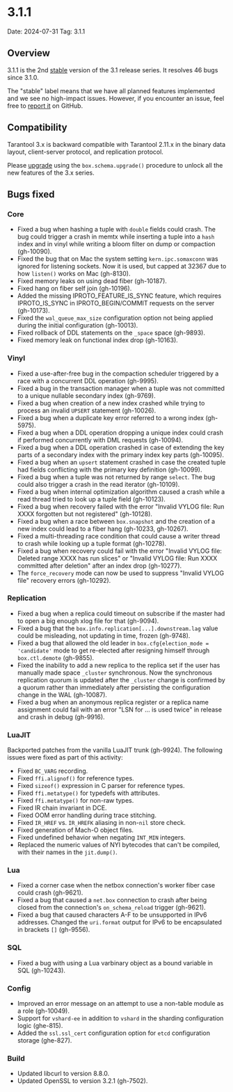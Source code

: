 # 3.1.1

Date: 2024-07-31
Tag: 3.1.1

## Overview

3.1.1 is the 2nd [stable][release_policy] version of the 3.1 release
series. It resolves 46 bugs since 3.1.0.

The "stable" label means that we have all planned features implemented and we
see no high-impact issues. However, if you encounter an issue, feel free to
[report it][issues] on GitHub.

[release_policy]: https://www.tarantool.io/en/doc/latest/release/policy/
[issues]: https://github.com/tarantool/tarantool/issues

## Compatibility

Tarantool 3.x is backward compatible with Tarantool 2.11.x in the binary data
layout, client-server protocol, and replication protocol.

Please [upgrade][upgrade] using the `box.schema.upgrade()` procedure to unlock
all the new features of the 3.x series.

[upgrade]: https://www.tarantool.io/en/doc/latest/book/admin/upgrades/

## Bugs fixed

### Core

* Fixed a bug when hashing a tuple with `double` fields could crash.
  The bug could trigger a crash in memtx while inserting a tuple into
  a `hash` index and in vinyl while writing a bloom filter on dump or
  compaction (gh-10090).
* Fixed the bug that on Mac the system setting `kern.ipc.somaxconn` was ignored
  for listening sockets. Now it is used, but capped at 32367 due to how
  `listen()` works on Mac (gh-8130).
* Fixed memory leaks on using dead fiber (gh-10187).
* Fixed hang on fiber self join (gh-10196).
* Added the missing IPROTO_FEATURE_IS_SYNC feature, which requires
  IPROTO_IS_SYNC in IPROTO_BEGIN/COMMIT requests on the server (gh-10173).
* Fixed the `wal_queue_max_size` configuration option not being applied during
  the initial configuration (gh-10013).
* Fixed rollback of DDL statements on the `_space` space (gh-9893).
* Fixed memory leak on functional index drop (gh-10163).

### Vinyl

* Fixed a use-after-free bug in the compaction scheduler triggered by a race
  with a concurrent DDL operation (gh-9995).
* Fixed a bug in the transaction manager when a tuple was not committed to
  a unique nullable secondary index (gh-9769).
* Fixed a bug when creation of a new index crashed while trying to process
  an invalid `UPSERT` statement (gh-10026).
* Fixed a bug when a duplicate key error referred to a wrong index (gh-5975).
* Fixed a bug when a DDL operation dropping a unique index could crash
  if performed concurrently with DML requests (gh-10094).
* Fixed a bug when a DDL operation crashed in case of extending the key parts
  of a secondary index with the primary index key parts (gh-10095).
* Fixed a bug when an `upsert` statement crashed in case the created tuple had
  fields conflicting with the primary key definition (gh-10099).
* Fixed a bug when a tuple was not returned by range `select`. The bug could
  also trigger a crash in the read iterator (gh-10109).
* Fixed a bug when internal optimization algorithm caused a crash while a read
  thread tried to look up a tuple field (gh-10123).
* Fixed a bug when recovery failed with the error "Invalid VYLOG file: Run XXXX
  forgotten but not registered" (gh-10128).
* Fixed a bug when a race between `box.snapshot` and the creation of a new
  index could lead to a fiber hang (gh-10233, gh-10267).
* Fixed a multi-threading race condition that could cause a writer thread to
  crash while looking up a tuple format (gh-10278).
* Fixed a bug when recovery could fail with the error "Invalid VYLOG file:
  Deleted range XXXX has run slices" or "Invalid VYLOG file: Run XXXX committed
  after deletion" after an index drop (gh-10277).
* The `force_recovery` mode can now be used to suppress "Invalid VYLOG file"
  recovery errors (gh-10292).

### Replication

* Fixed a bug when a replica could timeout on subscribe if the master had to
  open a big enough xlog file for that (gh-9094).
* Fixed a bug that the `box.info.replication[...].downstream.lag` value could be
  misleading, not updating in time, frozen (gh-9748).
* Fixed a bug that allowed the old leader in
  `box.cfg{election_mode = 'candidate'` mode to get re-elected after resigning
  himself through `box.ctl.demote` (gh-9855).
* Fixed the inability to add a new replica to the replica set if the user has
  manually made space `_cluster` synchronous. Now the synchronous replication
  quorum is updated after the `_cluster` change is confirmed by a quorum rather
  than immediately after persisting the configuration change in the WAL
  (gh-10087).
* Fixed a bug when an anonymous replica register or a replica name assignment
  could fail with an error "LSN for ... is used twice" in release and crash in
  debug (gh-9916).

### LuaJIT

Backported patches from the vanilla LuaJIT trunk (gh-9924). The following issues
were fixed as part of this activity:

* Fixed `BC_VARG` recording.
* Fixed `ffi.alignof()` for reference types.
* Fixed `sizeof()` expression in C parser for reference types.
* Fixed `ffi.metatype()` for typedefs with attributes.
* Fixed `ffi.metatype()` for non-raw types.
* Fixed IR chain invariant in DCE.
* Fixed OOM error handling during trace stitching.
* Fixed `IR_HREF` vs. `IR_HREFK` aliasing in non-`nil` store check.
* Fixed generation of Mach-O object files.
* Fixed undefined behavior when negating `INT_MIN` integers.
* Replaced the numeric values of NYI bytecodes that can't be compiled, with
  their names in the `jit.dump()`.

### Lua

* Fixed a corner case when the netbox connection's worker fiber case could crash
  (gh-9621).
* Fixed a bug that caused a `net.box` connection to crash after being closed
  from the connection's `on_schema_reload` trigger (gh-9621).
* Fixed a bug that caused characters A-F to be unsupported in IPv6
  addresses. Changed the `uri.format` output for IPv6 to be
  encapsulated in brackets `[]` (gh-9556).

### SQL

* Fixed a bug with using a Lua varbinary object as a bound variable in
  SQL (gh-10243).

### Config

* Improved an error message on an attempt to use a non-table module as a role
  (gh-10049).
* Support for `vshard-ee` in addition to `vshard` in the sharding configuration
  logic (ghe-815).
* Added the `ssl.ssl_cert` configuration option for `etcd` configuration
  storage (ghe-827).

### Build

* Updated libcurl to version 8.8.0.
* Updated OpenSSL to version 3.2.1 (gh-7502).
